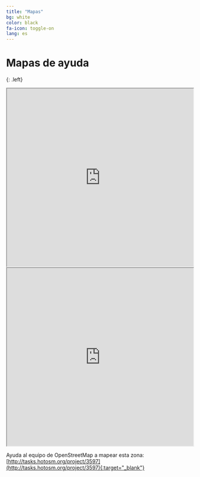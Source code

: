 ```yaml
---
title: "Mapas"
bg: white
color: black
fa-icon: toggle-on
lang: es
---
```


# Mapas de ayuda

{: .left}

<div class="icontain">
	<iframe src="https://www.google.com/maps/d/u/0/viewer?mid=13B_gbt3e5RWk_6xQoQ15xxhGOFs&ll=19.373256300000023%2C-99.13833979999998&z=11&hootPostID=1f18a5617f5da88fa1f7bff84bf31a46" width="100%" height="480"></iframe>
</div>

<div class="icontain">
	<iframe src="https://www.google.com/maps/d/u/0/viewer?hl=en&mid=1PwJrCIjz5PNfKAFrY-EX-iEkWH8&ll=19.372169291390605%2C-99.16998963041652&z=14" width="100%" height="480"></iframe>
</div>

Ayuda al equipo de OpenStreetMap a mapear esta zona: [http://tasks.hotosm.org/project/3597](http://tasks.hotosm.org/project/3597){:target="_blank"}
